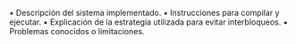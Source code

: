 ▪ Descripción del sistema implementado. 
▪ Instrucciones para compilar y ejecutar. 
▪ Explicación de la estrategia utilizada para evitar interbloqueos. 
▪ Problemas conocidos o limitaciones. 